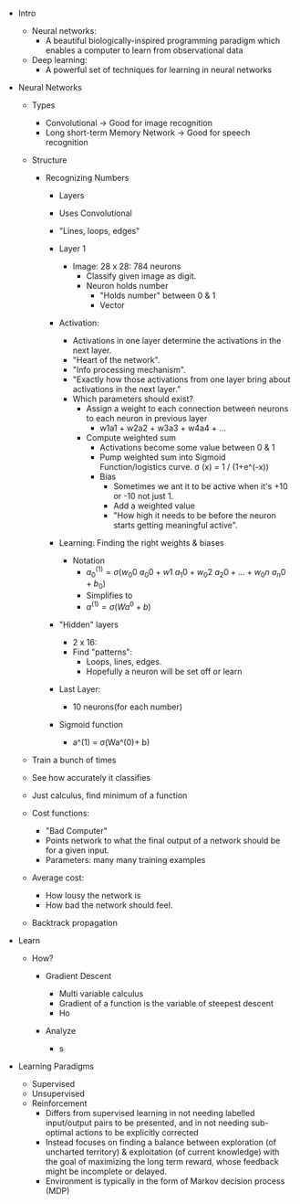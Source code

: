 - Intro
  - Neural networks:
    - A beautiful biologically-inspired programming paradigm which enables a computer to learn from observational data
  - Deep learning:
    - A powerful set of techniques for learning in neural networks
- Neural Networks
  - Types
    - Convolutional -> Good for image recognition
    - Long short-term Memory Network -> Good for speech recognition
  - Structure
    - Recognizing Numbers
      - Layers
      - Uses Convolutional
      - "Lines, loops, edges"
      - Layer 1
        - Image: 28 x 28: 784 neurons
          - Classify given image as digit.
          - Neuron holds number
            - "Holds number" between 0 & 1
            - Vector
      - Activation:

        - Activations in one layer determine the activations in the next layer.
        - "Heart of the network".
        - "Info processing mechanism".
        - "Exactly how those activations from one layer bring about activations in the next layer."
        - Which parameters should exist?
          - Assign a weight to each connection between neurons to each neuron in previous layer
            - w1a1 + w2a2 + w3a3 + w4a4 + ...
          - Compute weighted sum
            - Activations become some value between 0 & 1
            - Pump weighted sum into Sigmoid Function/logistics curve.
              σ (x) = 1 / (1+e^(-x))
            - Bias
              - Sometimes we ant it to be active when it's +10 or -10 not just 1.
              - Add a weighted value
              - "How high it needs to be before the neuron starts getting meaningful active".

      - Learning: Finding the right weights & biases
        - Notation
          - $a_{0}^{(1)} = σ(w_{0}0 \ a_{0}0 + w_{}1 \ a_{1}0 + w_{0}2 \ a_{2}0 + \dots + w_{0}n \ a_{n}0 + b_{0})$
          - Simplifies to 
          - $a^{(1)} = σ(Wa^{0}+ b)$
      - "Hidden" layers 
        - 2 x 16:
        - Find "patterns":
          - Loops, lines, edges.
          - Hopefully a neuron will be set off or learn

      - Last Layer:
        - 10 neurons(for each number)
      - Sigmoid function
        - a^(1) = σ(Wa^(0)+ b)

  - Train a bunch of times
  - See how accurately it classifies
  - Just calculus, find minimum of a function
  - Cost functions:
    - "Bad Computer"
    - Points network to what the final output of a network should be for a given input.
    - Parameters: many many training examples
  - Average cost:
    - How lousy the network is
    - How bad the network should feel.
  - Backtrack propagation

- Learn

  - How?

    - Gradient Descent

      - Multi variable calculus
      - Gradient of a function is the variable of steepest descent
      - Ho

    - Analyze
      - s

- Learning Paradigms
  - Supervised
  - Unsupervised
  - Reinforcement
    - Differs from supervised learning in not needing labelled input/output pairs to be presented, and in not needing sub-optimal actions to be explicitly corrected
    - Instead focuses on finding a balance between exploration (of uncharted territory) & exploitation (of current knowledge) with the goal of maximizing the long term reward, whose feedback might be incomplete or delayed.
    - Environment is typically in the form of Markov decision process (MDP)
